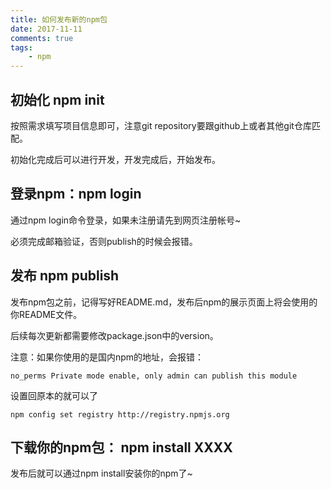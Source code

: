 ```yaml
---
title: 如何发布新的npm包
date: 2017-11-11
comments: true
tags: 
	- npm
---
```


## 初始化 npm init

按照需求填写项目信息即可，注意git repository要跟github上或者其他git仓库匹配。

初始化完成后可以进行开发，开发完成后，开始发布。



## 登录npm：npm login

通过npm login命令登录，如果未注册请先到网页注册帐号~

必须完成邮箱验证，否则publish的时候会报错。



## 发布 npm publish

发布npm包之前，记得写好README.md，发布后npm的展示页面上将会使用的你README文件。

后续每次更新都需要修改package.json中的version。

注意：如果你使用的是国内npm的地址，会报错：

```shell
no_perms Private mode enable, only admin can publish this module
```

设置回原本的就可以了

```shell
npm config set registry http://registry.npmjs.org 
```



## 下载你的npm包： npm install XXXX

发布后就可以通过npm install安装你的npm了~